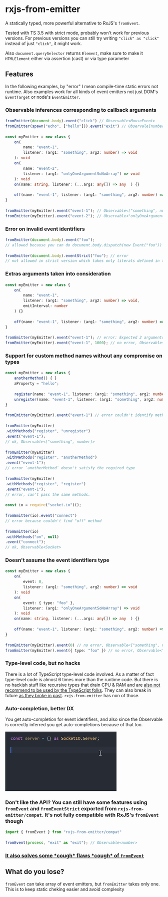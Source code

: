 # rxjs-from-emitter

A statically typed, more powerful alternative to RxJS's `fromEvent`.

Tested with TS 3.5 with strict mode, probably won't work for previous versions. For previous versions you can still try writing `"click" as "click"` instead of just `"click"`, it might work.

Also `document.querySelector` returns `Element`, make sure to make it `HTMLElement` either via assertion (cast) or via type parameter

## Features

In the following examples, by "error" I mean compile-time static errors not runtime. Also examples work for all kinds of event emitters not just DOM's `EventTarget` or node's `EventEmitter`.

### Observable inferences corresponding to callback arguments

```typescript
fromEmitter(document.body).event("click") // Observable<MouseEvent>
fromEmitter(spawn("echo", ["hello"])).event("exit") // Observale[number | null, string | null]>

const myEmitter = new class {
    on(
        name: "event-1",
        listener: (arg1: "something", arg2: number) => void
    ): void
    on(
        name: "event-2",
        listener: (arg1: "onlyOneArgumentSoNoArray") => void
    ): void
    on(name: string, listener: (...args: any[]) => any  ) {}

    off(name: "event-1", listener: (arg1: "something", arg2: number) => void) {}
}

fromEmitter(myEmitter).event("event-1"); // Observable<["something", number]>
fromEmitter(myEmitter).event("event-2"); // Observable<"onlyOneArgumentSoNoArray">

```

### Error on invalid event identifiers

```typescript
fromEmitter(document.body).event("foo");
// allowed because you can do document.body.dispatch(new Event("foo"))

fromEmitter(document.body).eventStrict("foo"); // error
// not allowed in strict version which takes only literals defined in the type.

```

### Extras arguments taken into consideration

```typescript
const myEmitter = new class {
    on(
        name: "event-1",
        listener: (arg1: "something", arg2: number) => void,
        emitInterval: number
    ) {}

    off(name: "event-1", listener: (arg1: "something", arg2: number) => void) {}
}

fromEmitter(myEmitter).event("event-1"); // error: Expected 2 arguments, but got 1.
fromEmitter(myEmitter).event("event-1", 1000); // no error, Observable<["something", number]>
```

### Support for custom method names without any compromise on types

```typescript
const myEmitter = new class {
    anotherMethod() { }
    aProperty = "hello";

    register(name: "event-1", listener: (arg1: "something", arg2: number) => void) {}
    unregister(name: "event-1", listener: (arg1: "something", arg2: number) => void) {}
}

fromEmitter(myEmitter).event("event-1") // error couldn't identify methods

fromEmitter(myEmitter)
.withMethods("register", "unregister")
.event("event-1");
// ok, Observable<["something", number]>

fromEmitter(myEmitter)
.withMethods("register", "anotherMethod")
.event("event-1");
// error `anotherMethod` doesn't satisfy the required type

fromEmitter(myEmitter)
.withMethods("register", "register")
.event("event-1");
// error, can't pass the same methods.

const io = require("socket.io")();

fromEmitter(io).event("connect")
// error because couldn't find "off" method

fromEmitter(io)
.withMethods("on", null)
.event("connect");
// ok, Observable<Socket>

```

### Doesn't assume the event identifiers type

```typescript
const myEmitter = new class {
    on(
        event: 0,
        listener: (arg1: "something", arg2: number) => void
    ): void
    on(
        event: { type: "foo" },
        listener: (arg1: "onlyOneArgumentSoNoArray") => void
    ): void
    on(name: string, listener: (...args: any[]) => any  ) {}

    off(name: "event-1", listener: (arg1: "something", arg2: number) => void) {}
}

fromEmitter(myEmitter).event(0) // no error, Observable<["something", number]>
fromEmitter(myEmitter).event({ type: "foo" }) // no error, Observable<"onlyOneArgumentSoNoArray">
```

### Type-level code, but no hacks

There is a lot of TypeScript type-level code involved. As a matter of fact type-level code is almost 6 times more than the runtime code.
But there is no hackish stuff like recursive types that drain CPU & RAM and are [also not recommend to be used by the TypeScript folks](https://github.com/microsoft/TypeScript/pull/24897#issuecomment-401418254). They can also break in future [as they broke in past](https://github.com/microsoft/TypeScript/issues/30188#issue-416399563). `rxjs-from-emitter` has non of those.

### Auto-completion, better DX

You get auto-completion for event identifiers, and also since the Observable is correctly inferred you get auto-completions because of that too.

![Auto-completion, better DX](docs/better-dx.gif)

### Don't like the API? You can still have some features using `fromEvent` and `fromEventStrict` exported from `rxjs-from-emitter/compat`. It's not fully compatible with RxJS's `fromEvent` though

```typescript
import { fromEvent } from "rxjs-from-emitter/compat"

fromEvent(process, "exit" as "exit"); // Observable<number>
```

### [It also solves some \*cough* flaws \*cough* of `fromEvent`](https://github.com/devanshj/rxjs-from-emitter/blob/master/docs/solving-some-from-event-flaws.md)

## What do you lose?

`fromEvent` can take array of event emitters, but `fromEmitter` takes only one. This is to keep static cheking easier and avoid complexity
